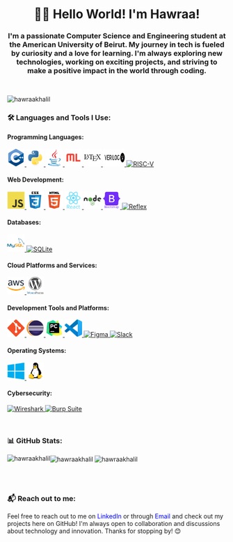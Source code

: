 <h1 align="center">👩‍💻 Hello World! I'm Hawraa!</h1>

<h3 align="center">
  I'm a passionate Computer Science and Engineering student at the American University of Beirut. 
  My journey in tech is fueled by curiosity and a love for learning. I'm always exploring new 
  technologies, working on exciting projects, and striving to make a positive impact in the world 
  through coding.
</h3>

<br />

<p align="left"> <img src="https://komarev.com/ghpvc/?username=hawraakhalil&label=Profile%20views&color=7195DD&style=flat" alt="hawraakhalil" /> </p>

<h3 align="left">🛠️ Languages and Tools I Use:</h3>

<!-- Programming Languages -->
<h4 align="left">Programming Languages:</h4>
<p align="left">
  <a href="https://www.w3schools.com/cpp/" target="_blank" rel="noreferrer">
    <img src="https://raw.githubusercontent.com/devicons/devicon/master/icons/cplusplus/cplusplus-original.svg" alt="C++" width="40" height="40" />
  </a>
  <a href="https://www.python.org" target="_blank" rel="noreferrer">
    <img src="https://raw.githubusercontent.com/devicons/devicon/master/icons/python/python-original.svg" alt="Python" width="40" height="40" />
  </a>
  <a href="https://www.java.com" target="_blank" rel="noreferrer">
    <img src="https://raw.githubusercontent.com/devicons/devicon/master/icons/java/java-original.svg" alt="Java" width="40" height="40" />
  </a>
  <a href="https://smlfamily.github.io/" target="_blank" rel="noreferrer">
    <img src="https://raw.githubusercontent.com/PKief/vscode-material-icon-theme/main/icons/sml.svg" alt="Standard ML" width="40" height="40" />
  </a>
  <a href="https://www.latex-project.org/" target="_blank" rel="noreferrer">
    <img src="https://raw.githubusercontent.com/devicons/devicon/master/icons/latex/latex-original.svg" alt="LaTeX" width="40" height="40" />
  </a>
  <a href="https://ieeexplore.ieee.org/document/10458102" target="_blank" rel="noreferrer">
    <img src="https://raw.githubusercontent.com/Verilog-Solutions/.github/main/assets/verilog-logo.svg" alt="Verilog" width="50" height="40" />
  </a>
  <a href="https://riscv.org/" target="_blank" rel="noreferrer">
    <img src="https://riscv.org/wp-content/uploads/2020/06/riscv-color.svg" alt="RISC-V" width="50" height="40" />
  </a>
</p>

<!-- Web Development -->
<h4 align="left">Web Development:</h4>
<p align="left">
  <a href="https://www.javascript.com" target="_blank" rel="noreferrer">
    <img src="https://raw.githubusercontent.com/devicons/devicon/master/icons/javascript/javascript-original.svg" alt="JavaScript" width="40" height="40" />
  </a>
  <a href="https://www.w3schools.com/css/" target="_blank" rel="noreferrer">
    <img src="https://raw.githubusercontent.com/devicons/devicon/master/icons/css3/css3-original-wordmark.svg" alt="CSS3" width="40" height="40" />
  </a>
  <a href="https://www.w3.org/html/" target="_blank" rel="noreferrer">
    <img src="https://raw.githubusercontent.com/devicons/devicon/master/icons/html5/html5-original-wordmark.svg" alt="HTML5" width="40" height="40" />
  </a>
  <a href="https://reactjs.org/" target="_blank" rel="noreferrer">
    <img src="https://raw.githubusercontent.com/devicons/devicon/master/icons/react/react-original-wordmark.svg" alt="React" width="40" height="40" />
  </a>
  <a href="https://nodejs.org" target="_blank" rel="noreferrer">
    <img src="https://raw.githubusercontent.com/devicons/devicon/master/icons/nodejs/nodejs-original-wordmark.svg" alt="Node.js" width="40" height="40" />
  </a>
  <a href="https://getbootstrap.com/" target="_blank" rel="noreferrer">
    <img src="https://raw.githubusercontent.com/devicons/devicon/master/icons/bootstrap/bootstrap-plain-wordmark.svg" alt="Bootstrap" width="40" height="40" />
  </a>
  <a href="https://reflex.dev/" target="_blank" rel="noreferrer">
    <img src="https://logowik.com/content/uploads/images/reflex-python7192.logowik.com.webp" alt="Reflex" width="50" height="40" />
  </a>
</p>

<!-- Databases -->
<h4 align="left">Databases:</h4>
<p align="left">
  <a href="https://www.mysql.com/" target="_blank" rel="noreferrer">
    <img src="https://raw.githubusercontent.com/devicons/devicon/master/icons/mysql/mysql-original-wordmark.svg" alt="MySQL" width="40" height="40" />
  </a>
  <a href="https://www.sqlite.org/" target="_blank" rel="noreferrer">
    <img src="https://www.vectorlogo.zone/logos/sqlite/sqlite-icon.svg" alt="SQLite" width="40" height="40" />
  </a>
</p>

<!-- Cloud Platforms and Services -->
<h4 align="left">Cloud Platforms and Services:</h4>
<p align="left">
  <a href="https://aws.amazon.com/" target="_blank" rel="noreferrer">
    <img src="https://raw.githubusercontent.com/devicons/devicon/master/icons/amazonwebservices/amazonwebservices-original-wordmark.svg" alt="AWS" width="40" height="40" />
  </a>
  <a href="https://wordpress.org/" target="_blank" rel="noreferrer">
    <img src="https://raw.githubusercontent.com/devicons/devicon/master/icons/wordpress/wordpress-original.svg" alt="WordPress" width="40" height="40" />
  </a>
</p>

<!-- Development Tools and Platforms -->
<h4 align="left">Development Tools and Platforms:</h4>
<p align="left">
  <a href="https://git-scm.com/" target="_blank" rel="noreferrer">
    <img src="https://raw.githubusercontent.com/devicons/devicon/master/icons/git/git-original.svg" alt="Git" width="40" height="40" />
  </a>
  <a href="https://www.eclipse.org/" target="_blank" rel="noreferrer">
    <img src="https://raw.githubusercontent.com/devicons/devicon/master/icons/eclipse/eclipse-original.svg" alt="Eclipse" width="40" height="40" />
  </a>
  <a href="https://www.jetbrains.com/pycharm/" target="_blank" rel="noreferrer">
    <img src="https://raw.githubusercontent.com/devicons/devicon/master/icons/pycharm/pycharm-original.svg" alt="PyCharm" width="40" height="40" />
  </a>
  <a href="https://code.visualstudio.com/" target="_blank" rel="noreferrer">
    <img src="https://raw.githubusercontent.com/devicons/devicon/master/icons/vscode/vscode-original.svg" alt="VS Code" width="40" height="40" />
  </a>
  <a href="https://www.figma.com/" target="_blank" rel="noreferrer">
    <img src="https://www.vectorlogo.zone/logos/figma/figma-icon.svg" alt="Figma" width="40" height="40" />
  </a>
  <a href="https://slack.com/" target="_blank" rel="noreferrer">
    <img src="https://a.slack-edge.com/80588/marketing/img/icons/icon_slack_hash_colored.png" alt="Slack" width="40" height="40" />
  </a>
</p>

<!-- Operating Systems -->
<h4 align="left">Operating Systems:</h4>
<p align="left">
  <a href="https://www.microsoft.com/windows/" target="_blank" rel="noreferrer">
    <img src="https://raw.githubusercontent.com/devicons/devicon/master/icons/windows8/windows8-original.svg" alt="Windows" width="40" height="40" />
  </a>
  <a href="https://www.linux.org/" target="_blank" rel="noreferrer">
    <img src="https://raw.githubusercontent.com/devicons/devicon/master/icons/linux/linux-original.svg" alt="Linux" width="40" height="40" />
  </a>
</p>

<!-- Cybersecurity -->
<h4 align="left">Cybersecurity:</h4>
<p align="left">
  <a href="https://www.wireshark.org/" target="_blank" rel="noreferrer">
    <img src="https://www.wireshark.org/assets/img/wireshark-logo.png" alt="Wireshark" width="70" height="40" />
  </a>
  <a href="https://portswigger.net/burp" target="_blank" rel="noreferrer">
    <img src="https://www.svgrepo.com/show/454430/burpsuite-security-software.svg" alt="Burp Suite" width="40" height="40" />
  </a>
</p>
<br />

<h3 align="left">📊 GitHub Stats:</h3>
<p align="left">
  <img
    align="left"
    src="https://github-readme-stats.vercel.app/api/top-langs?username=hawraakhalil&show_icons=true&locale=en&layout=compact"
    alt="hawraakhalil"
  />
  <img
    align="center"
    src="https://github-readme-stats.vercel.app/api?username=hawraakhalil&show_icons=true&locale=en"
    alt="hawraakhalil"
  />
  <img
    align="center"
    src="https://github-readme-streak-stats.herokuapp.com/?user=hawraakhalil&"
    alt="hawraakhalil"
  />
</p>

<br />
<br />

<h3 align="left">📬 Reach out to me:</h3>
<p>
  Feel free to reach out to me on
  <a
    href="https://linkedin.com/in/hawraa-khalil-13658a24b/"
    target="_blank"
    style="color: blue; text-decoration: none"
    >LinkedIn</a
  >
  or through
  <a
    href="mailto:hhk22@mail.aub.edu"
    target="_blank"
    style="color: blue; text-decoration: none"
    >Email</a
  >
  and check out my projects here on GitHub! I'm always open to collaboration and
  discussions about technology and innovation. Thanks for stopping by! 😊
</p>

